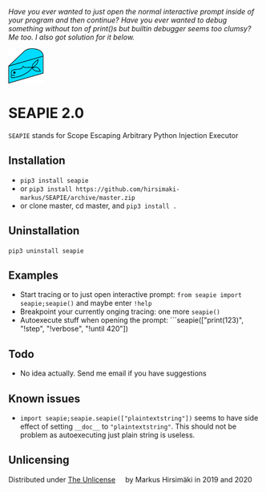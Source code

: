 _Have you ever wanted to just open the normal interactive prompt inside of your program and then continue?_
_Have you ever wanted to debug something without ton of print()s but builtin debugger seems too clumsy?_\
_Me too. I also got solution for it below._

<img src="https://raw.githubusercontent.com/hirsimaki-markus/SEAPIE/master/images/SEAPIE.png" width="70" height="70"/>

# SEAPIE 2.0

<!--
<img src="./images/version.svg"> <img src="./images/releasedate.svg"> <img src="./images/python-ver.svg"> <img src="./images/size.svg">  <img src="./images/lisence.svg"> <img src="./images/implementation.svg">
-->

```SEAPIE``` stands for Scope Escaping Arbitrary Python Injection Executor


## Installation
* ```pip3 install seapie```
* or ```pip3 install https://github.com/hirsimaki-markus/SEAPIE/archive/master.zip```
* or clone master, cd master, and ```pip3 install .```


## Uninstallation
```pip3 uninstall seapie```


## Examples
* Start tracing or to just open interactive prompt: ```from seapie import seapie;seapie()``` and maybe enter ```!help```
* Breakpoint your currently onging tracing: one more ```seapie()```
* Autoexecute stuff when opening the prompt: ```seapie(["print(123)", "!step", "!verbose", "!until 420"])


## Todo
* No idea actually. Send me email if you have suggestions


## Known issues
* ```import seapie;seapie.seapie(["plaintextstring"])``` seems to have side effect of setting ```__doc__``` to ```"plaintextstring"```. This should not be problem as autoexecuting just plain string is useless.


## Unlicensing
Distributed under [The Unlicense](https://choosealicense.com/licenses/unlicense/) <img src="./images/unlisence.png" width="12" height="12"/> by Markus Hirsimäki in 2019 and 2020
